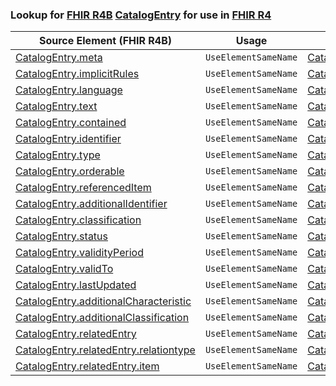 ### Lookup for [FHIR R4B](https://hl7.org/fhir/R4B/) [CatalogEntry](https://hl7.org/fhir/R4B/CatalogEntry.html) for use in [FHIR R4](https://hl7.org/fhir/R4/)

| Source Element (FHIR R4B) | Usage | Target |
| -------------- | ----- | ------ |
| [CatalogEntry.meta](https://hl7.org/fhir/R4B/CatalogEntry.html#resource) | `UseElementSameName` | [CatalogEntry.meta](https://hl7.org/fhir/R4/CatalogEntry.html#resource) |
| [CatalogEntry.implicitRules](https://hl7.org/fhir/R4B/CatalogEntry.html#resource) | `UseElementSameName` | [CatalogEntry.implicitRules](https://hl7.org/fhir/R4/CatalogEntry.html#resource) |
| [CatalogEntry.language](https://hl7.org/fhir/R4B/CatalogEntry.html#resource) | `UseElementSameName` | [CatalogEntry.language](https://hl7.org/fhir/R4/CatalogEntry.html#resource) |
| [CatalogEntry.text](https://hl7.org/fhir/R4B/CatalogEntry.html#resource) | `UseElementSameName` | [CatalogEntry.text](https://hl7.org/fhir/R4/CatalogEntry.html#resource) |
| [CatalogEntry.contained](https://hl7.org/fhir/R4B/CatalogEntry.html#resource) | `UseElementSameName` | [CatalogEntry.contained](https://hl7.org/fhir/R4/CatalogEntry.html#resource) |
| [CatalogEntry.identifier](https://hl7.org/fhir/R4B/CatalogEntry.html#resource) | `UseElementSameName` | [CatalogEntry.identifier](https://hl7.org/fhir/R4/CatalogEntry.html#resource) |
| [CatalogEntry.type](https://hl7.org/fhir/R4B/CatalogEntry.html#resource) | `UseElementSameName` | [CatalogEntry.type](https://hl7.org/fhir/R4/CatalogEntry.html#resource) |
| [CatalogEntry.orderable](https://hl7.org/fhir/R4B/CatalogEntry.html#resource) | `UseElementSameName` | [CatalogEntry.orderable](https://hl7.org/fhir/R4/CatalogEntry.html#resource) |
| [CatalogEntry.referencedItem](https://hl7.org/fhir/R4B/CatalogEntry.html#resource) | `UseElementSameName` | [CatalogEntry.referencedItem](https://hl7.org/fhir/R4/CatalogEntry.html#resource) |
| [CatalogEntry.additionalIdentifier](https://hl7.org/fhir/R4B/CatalogEntry.html#resource) | `UseElementSameName` | [CatalogEntry.additionalIdentifier](https://hl7.org/fhir/R4/CatalogEntry.html#resource) |
| [CatalogEntry.classification](https://hl7.org/fhir/R4B/CatalogEntry.html#resource) | `UseElementSameName` | [CatalogEntry.classification](https://hl7.org/fhir/R4/CatalogEntry.html#resource) |
| [CatalogEntry.status](https://hl7.org/fhir/R4B/CatalogEntry.html#resource) | `UseElementSameName` | [CatalogEntry.status](https://hl7.org/fhir/R4/CatalogEntry.html#resource) |
| [CatalogEntry.validityPeriod](https://hl7.org/fhir/R4B/CatalogEntry.html#resource) | `UseElementSameName` | [CatalogEntry.validityPeriod](https://hl7.org/fhir/R4/CatalogEntry.html#resource) |
| [CatalogEntry.validTo](https://hl7.org/fhir/R4B/CatalogEntry.html#resource) | `UseElementSameName` | [CatalogEntry.validTo](https://hl7.org/fhir/R4/CatalogEntry.html#resource) |
| [CatalogEntry.lastUpdated](https://hl7.org/fhir/R4B/CatalogEntry.html#resource) | `UseElementSameName` | [CatalogEntry.lastUpdated](https://hl7.org/fhir/R4/CatalogEntry.html#resource) |
| [CatalogEntry.additionalCharacteristic](https://hl7.org/fhir/R4B/CatalogEntry.html#resource) | `UseElementSameName` | [CatalogEntry.additionalCharacteristic](https://hl7.org/fhir/R4/CatalogEntry.html#resource) |
| [CatalogEntry.additionalClassification](https://hl7.org/fhir/R4B/CatalogEntry.html#resource) | `UseElementSameName` | [CatalogEntry.additionalClassification](https://hl7.org/fhir/R4/CatalogEntry.html#resource) |
| [CatalogEntry.relatedEntry](https://hl7.org/fhir/R4B/CatalogEntry.html#resource) | `UseElementSameName` | [CatalogEntry.relatedEntry](https://hl7.org/fhir/R4/CatalogEntry.html#resource) |
| [CatalogEntry.relatedEntry.relationtype](https://hl7.org/fhir/R4B/CatalogEntry.html#resource) | `UseElementSameName` | [CatalogEntry.relatedEntry.relationtype](https://hl7.org/fhir/R4/CatalogEntry.html#resource) |
| [CatalogEntry.relatedEntry.item](https://hl7.org/fhir/R4B/CatalogEntry.html#resource) | `UseElementSameName` | [CatalogEntry.relatedEntry.item](https://hl7.org/fhir/R4/CatalogEntry.html#resource) |

